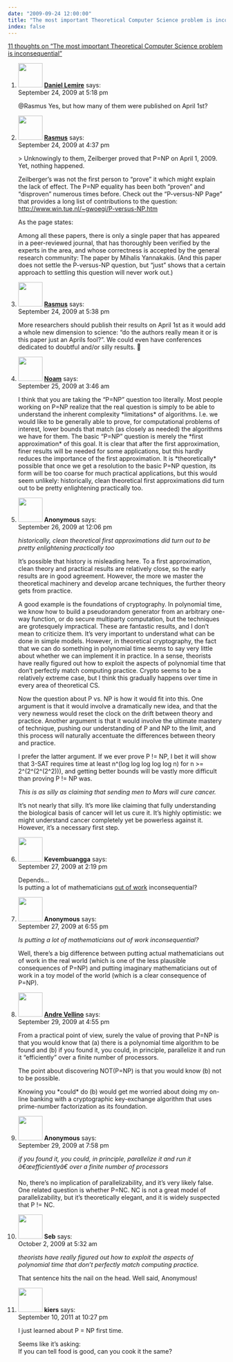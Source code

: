 ```yaml
---
date: "2009-09-24 12:00:00"
title: "The most important Theoretical Computer Science problem is inconsequential"
index: false
---
```


[11 thoughts on &ldquo;The most important Theoretical Computer Science problem is inconsequential&rdquo;](/lemire/blog/2009/09-24-the-most-important-theoretical-computer-science-problem-is-inconsequential)

<ol class="comment-list">
<li id="comment-51580" class="comment byuser comment-author-lemire bypostauthor even thread-even depth-1">
<div class="comment-author vcard">
<img alt src="https://secure.gravatar.com/avatar/2ca999bef9535950f5b84281a4dab006?s=56&#038;d=mm&#038;r=g" srcset="https://secure.gravatar.com/avatar/2ca999bef9535950f5b84281a4dab006?s=112&#038;d=mm&#038;r=g 2x" class="avatar avatar-56 photo" height="56" width="56" decoding="async" /> <b class="fn"><a href="https://lemire.me/blog/" class="url" rel="ugc">Daniel Lemire</a></b> <span class="says">says:</span> </div>
<div class="comment-metadata"><time datetime="2009-09-24T17:18:03+00:00">September 24, 2009 at 5:18 pm</time></a> </div>
<div class="comment-content">
<p>@Rasmus Yes, but how many of them were published on April 1st?</p>
</div>
</li>
<li id="comment-51576" class="comment odd alt thread-odd thread-alt depth-1">
<div class="comment-author vcard">
<img alt src="https://secure.gravatar.com/avatar/cc66dbca5f3f74b5a77f616c306aacf3?s=56&#038;d=mm&#038;r=g" srcset="https://secure.gravatar.com/avatar/cc66dbca5f3f74b5a77f616c306aacf3?s=112&#038;d=mm&#038;r=g 2x" class="avatar avatar-56 photo" height="56" width="56" decoding="async" /> <b class="fn"><a href="http://rasmus.resen.org" class="url" rel="ugc external nofollow">Rasmus</a></b> <span class="says">says:</span> </div>
<div class="comment-metadata"><time datetime="2009-09-24T16:37:07+00:00">September 24, 2009 at 4:37 pm</time></a> </div>
<div class="comment-content">
<p>&gt; Unknowingly to them, Zeilberger proved that P=NP on April 1, 2009. Yet, nothing happened.</p>
<p>Zeilberger&rsquo;s was not the first person to &ldquo;prove&rdquo; it which might explain the lack of effect. The P=NP equality has been both &ldquo;proven&rdquo; and &ldquo;disproven&rdquo; numerous times before. Check out the &ldquo;P-versus-NP Page&rdquo; that provides a long list of contributions to the question:<br/>
<a href="http://www.win.tue.nl/~gwoegi/P-versus-NP.htm" rel="nofollow ugc">http://www.win.tue.nl/~gwoegi/P-versus-NP.htm</a></p>
<p>As the page states:</p>
<p>Among all these papers, there is only a single paper that has appeared in a peer-reviewed journal, that has thoroughly been verified by the experts in the area, and whose correctness is accepted by the general research community: The paper by Mihalis Yannakakis. (And this paper does not settle the P-versus-NP question, but &ldquo;just&rdquo; shows that a certain approach to settling this question will never work out.)</p>
</div>
</li>
<li id="comment-51582" class="comment even thread-even depth-1">
<div class="comment-author vcard">
<img alt src="https://secure.gravatar.com/avatar/cc66dbca5f3f74b5a77f616c306aacf3?s=56&#038;d=mm&#038;r=g" srcset="https://secure.gravatar.com/avatar/cc66dbca5f3f74b5a77f616c306aacf3?s=112&#038;d=mm&#038;r=g 2x" class="avatar avatar-56 photo" height="56" width="56" loading="lazy" decoding="async" /> <b class="fn"><a href="http://rasmus.resen.org" class="url" rel="ugc external nofollow">Rasmus</a></b> <span class="says">says:</span> </div>
<div class="comment-metadata"><time datetime="2009-09-24T17:38:44+00:00">September 24, 2009 at 5:38 pm</time></a> </div>
<div class="comment-content">
<p>More researchers should publish their results on April 1st as it would add a whole new dimension to science: &ldquo;do the authors really mean it or is this paper just an Aprils fool?&rdquo;. We could even have conferences dedicated to doubtful and/or silly results. 🙂</p>
</div>
</li>
<li id="comment-51585" class="comment odd alt thread-odd thread-alt depth-1">
<div class="comment-author vcard">
<img alt src="https://secure.gravatar.com/avatar/de6fe9207e1b11a28808eedd2fd74075?s=56&#038;d=mm&#038;r=g" srcset="https://secure.gravatar.com/avatar/de6fe9207e1b11a28808eedd2fd74075?s=112&#038;d=mm&#038;r=g 2x" class="avatar avatar-56 photo" height="56" width="56" loading="lazy" decoding="async" /> <b class="fn"><a href="https://agtb.wordpress.com/" class="url" rel="ugc external nofollow">Noam</a></b> <span class="says">says:</span> </div>
<div class="comment-metadata"><time datetime="2009-09-25T03:46:41+00:00">September 25, 2009 at 3:46 am</time></a> </div>
<div class="comment-content">
<p>I think that you are taking the &ldquo;P=NP&rdquo; question too literally. Most people working on P=NP realize that the real question is simply to be able to understand the inherent complexity *limitations* of algorithms. I.e. we would like to be generally able to prove, for computational problems of interest, lower bounds that match (as closely as needed) the algorithms we have for them. The basic &ldquo;P=NP&rdquo; question is merely the *first approximation* of this goal. It is clear that after the first approximation, finer results will be needed for some applications, but this hardly reduces the importance of the first approximation. It is *theoretically* possible that once we get a resolution to the basic P=NP question, its form will be too coarse for much practical applications, but this would seem unlikely: historically, clean theoretical first approximations did turn out to be pretty enlightening practically too.</p>
</div>
</li>
<li id="comment-51588" class="comment even thread-even depth-1">
<div class="comment-author vcard">
<img alt src="https://secure.gravatar.com/avatar/76bcd4669b04d3229bbeedd8c0ea4ab4?s=56&#038;d=mm&#038;r=g" srcset="https://secure.gravatar.com/avatar/76bcd4669b04d3229bbeedd8c0ea4ab4?s=112&#038;d=mm&#038;r=g 2x" class="avatar avatar-56 photo" height="56" width="56" loading="lazy" decoding="async" /> <b class="fn">Anonymous</b> <span class="says">says:</span> </div>
<div class="comment-metadata"><time datetime="2009-09-26T12:06:11+00:00">September 26, 2009 at 12:06 pm</time></a> </div>
<div class="comment-content">
<p><i>historically, clean theoretical first approximations did turn out to be pretty enlightening practically too</i></p>
<p>It&rsquo;s possible that history is misleading here. To a first approximation, clean theory and practical results are relatively close, so the early results are in good agreement. However, the more we master the theoretical machinery and develop arcane techniques, the further theory gets from practice.</p>
<p>A good example is the foundations of cryptography. In polynomial time, we know how to build a pseudorandom generator from an arbitrary one-way function, or do secure multiparty computation, but the techniques are grotesquely impractical. These are fantastic results, and I don&rsquo;t mean to criticize them. It&rsquo;s very important to understand what can be done in simple models. However, in theoretical cryptography, the fact that we can do something in polynomial time seems to say very little about whether we can implement it in practice. In a sense, theorists have really figured out how to exploit the aspects of polynomial time that don&rsquo;t perfectly match computing practice. Crypto seems to be a relatively extreme case, but I think this gradually happens over time in every area of theoretical CS.</p>
<p>Now the question about P vs. NP is how it would fit into this. One argument is that it would involve a dramatically new idea, and that the very newness would reset the clock on the drift between theory and practice. Another argument is that it would involve the ultimate mastery of technique, pushing our understanding of P and NP to the limit, and this process will naturally accentuate the differences between theory and practice.</p>
<p>I prefer the latter argument. If we ever prove P != NP, I bet it will show that 3-SAT requires time at least n^(log log log log log n) for n &gt;= 2^(2^(2^(2^2))), and getting better bounds will be vastly more difficult than proving P != NP was.</p>
<p><i>This is as silly as claiming that sending men to Mars will cure cancer.</i></p>
<p>It&rsquo;s not nearly that silly. It&rsquo;s more like claiming that fully understanding the biological basis of cancer will let us cure it. It&rsquo;s highly optimistic: we might understand cancer completely yet be powerless against it. However, it&rsquo;s a necessary first step.</p>
</div>
</li>
<li id="comment-51589" class="comment odd alt thread-odd thread-alt depth-1">
<div class="comment-author vcard">
<img alt src="https://secure.gravatar.com/avatar/988ac6d9ab01c62c26ca83981a0e5e9a?s=56&#038;d=mm&#038;r=g" srcset="https://secure.gravatar.com/avatar/988ac6d9ab01c62c26ca83981a0e5e9a?s=112&#038;d=mm&#038;r=g 2x" class="avatar avatar-56 photo" height="56" width="56" loading="lazy" decoding="async" /> <b class="fn">Kevembuangga</b> <span class="says">says:</span> </div>
<div class="comment-metadata"><time datetime="2009-09-27T14:19:04+00:00">September 27, 2009 at 2:19 pm</time></a> </div>
<div class="comment-content">
<p>Depends&#8230;<br/>
Is putting a lot of mathematicians <a href="https://books.google.com/books?id=7wJIPJ80RdUC&amp;pg=PA94&amp;lpg=PA94&amp;dq=intelligible+formal+proofs&amp;source=bl&amp;ots=3EDzphNlhN&amp;sig=IYm1slRx0EW3zo2hveCwgvvsEGw&amp;hl=en&amp;ei=Lbi_StO7ItaQjAfW09Uf&amp;sa=X&amp;oi=book_result&amp;ct=result#v=onepage&amp;q=intelligible%20formal%20proofs&amp;f=false" rel="nofollow">out of work</a> inconsequential?</p>
</div>
</li>
<li id="comment-51590" class="comment even thread-even depth-1">
<div class="comment-author vcard">
<img alt src="https://secure.gravatar.com/avatar/76bcd4669b04d3229bbeedd8c0ea4ab4?s=56&#038;d=mm&#038;r=g" srcset="https://secure.gravatar.com/avatar/76bcd4669b04d3229bbeedd8c0ea4ab4?s=112&#038;d=mm&#038;r=g 2x" class="avatar avatar-56 photo" height="56" width="56" loading="lazy" decoding="async" /> <b class="fn">Anonymous</b> <span class="says">says:</span> </div>
<div class="comment-metadata"><time datetime="2009-09-27T18:55:04+00:00">September 27, 2009 at 6:55 pm</time></a> </div>
<div class="comment-content">
<p><i>Is putting a lot of mathematicians out of work inconsequential?</i></p>
<p>Well, there&rsquo;s a big difference between putting actual mathematicians out of work in the real world (which is one of the less plausible consequences of P=NP) and putting imaginary mathematicians out of work in a toy model of the world (which is a clear consequence of P=NP).</p>
</div>
</li>
<li id="comment-51595" class="comment odd alt thread-odd thread-alt depth-1">
<div class="comment-author vcard">
<img alt src="https://secure.gravatar.com/avatar/8e2e3a01bf33747391457d97e0df832b?s=56&#038;d=mm&#038;r=g" srcset="https://secure.gravatar.com/avatar/8e2e3a01bf33747391457d97e0df832b?s=112&#038;d=mm&#038;r=g 2x" class="avatar avatar-56 photo" height="56" width="56" loading="lazy" decoding="async" /> <b class="fn"><a href="https://synthese.wordpress.com/" class="url" rel="ugc external nofollow">Andre Vellino</a></b> <span class="says">says:</span> </div>
<div class="comment-metadata"><time datetime="2009-09-29T16:55:17+00:00">September 29, 2009 at 4:55 pm</time></a> </div>
<div class="comment-content">
<p>From a practical point of view, surely the value of proving that P=NP is that you would know that (a) there is a polynomial time algorithm to be found and (b) if you found it, you could, in principle, parallelize it and run it &ldquo;efficiently&rdquo; over a finite number of processors.</p>
<p>The point about discovering NOT(P=NP) is that you would know (b) not to be possible.</p>
<p>Knowing you *could* do (b) would get me worried about doing my on-line banking with a cryptographic key-exchange algorithm that uses prime-number factorization as its foundation.</p>
</div>
</li>
<li id="comment-51596" class="comment even thread-even depth-1">
<div class="comment-author vcard">
<img alt src="https://secure.gravatar.com/avatar/76bcd4669b04d3229bbeedd8c0ea4ab4?s=56&#038;d=mm&#038;r=g" srcset="https://secure.gravatar.com/avatar/76bcd4669b04d3229bbeedd8c0ea4ab4?s=112&#038;d=mm&#038;r=g 2x" class="avatar avatar-56 photo" height="56" width="56" loading="lazy" decoding="async" /> <b class="fn">Anonymous</b> <span class="says">says:</span> </div>
<div class="comment-metadata"><time datetime="2009-09-29T19:58:12+00:00">September 29, 2009 at 7:58 pm</time></a> </div>
<div class="comment-content">
<p><i>if you found it, you could, in principle, parallelize it and run it â€œefficientlyâ€ over a finite number of processors</i></p>
<p>No, there&rsquo;s no implication of parallelizability, and it&rsquo;s very likely false. One related question is whether P=NC. NC is not a great model of parallelizability, but it&rsquo;s theoretically elegant, and it is widely suspected that P != NC.</p>
</div>
</li>
<li id="comment-51614" class="comment odd alt thread-odd thread-alt depth-1">
<div class="comment-author vcard">
<img alt src="https://secure.gravatar.com/avatar/d9a269e6606df722a2614d469d85c225?s=56&#038;d=mm&#038;r=g" srcset="https://secure.gravatar.com/avatar/d9a269e6606df722a2614d469d85c225?s=112&#038;d=mm&#038;r=g 2x" class="avatar avatar-56 photo" height="56" width="56" loading="lazy" decoding="async" /> <b class="fn">Seb</b> <span class="says">says:</span> </div>
<div class="comment-metadata"><time datetime="2009-10-02T05:32:45+00:00">October 2, 2009 at 5:32 am</time></a> </div>
<div class="comment-content">
<p><i>theorists have really figured out how to exploit the aspects of polynomial time that don&rsquo;t perfectly match computing practice.</i></p>
<p>That sentence hits the nail on the head. Well said, Anonymous!</p>
</div>
</li>
<li id="comment-54710" class="comment even thread-even depth-1">
<div class="comment-author vcard">
<img alt src="https://secure.gravatar.com/avatar/dc2ca491e777c6b9e64d1ebc6615b042?s=56&#038;d=mm&#038;r=g" srcset="https://secure.gravatar.com/avatar/dc2ca491e777c6b9e64d1ebc6615b042?s=112&#038;d=mm&#038;r=g 2x" class="avatar avatar-56 photo" height="56" width="56" loading="lazy" decoding="async" /> <b class="fn">kiers</b> <span class="says">says:</span> </div>
<div class="comment-metadata"><time datetime="2011-09-10T22:27:25+00:00">September 10, 2011 at 10:27 pm</time></a> </div>
<div class="comment-content">
<p>I just learned about P = NP first time.</p>
<p>Seems like it&rsquo;s asking:<br/>
If you can tell food is good, can you cook it the same?</p>
</div>
</li>
</ol>
